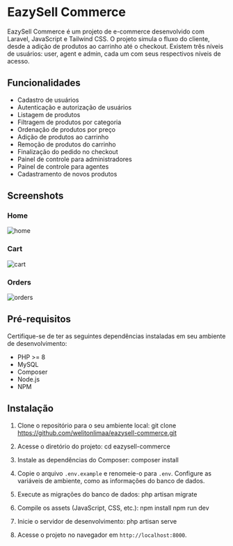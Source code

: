 # EazySell Commerce

EazySell Commerce é um projeto de e-commerce desenvolvido com Laravel, JavaScript e Tailwind CSS. O projeto simula o fluxo do cliente, desde a adição de produtos ao carrinho até o checkout. Existem três níveis de usuários: user, agent e admin, cada um com seus respectivos níveis de acesso.

## Funcionalidades

- Cadastro de usuários
- Autenticação e autorização de usuários
- Listagem de produtos
- Filtragem de produtos por categoria
- Ordenação de produtos por preço
- Adição de produtos ao carrinho
- Remoção de produtos do carrinho
- Finalização do pedido no checkout
- Painel de controle para administradores
- Painel de controle para agentes
- Cadastramento de novos produtos

## Screenshots
### Home
![home](https://github.com/welitonlimaa/eazysell-commerce/assets/108986668/c1dd742c-a416-451b-8907-b9d16787430a)

### Cart
![cart](https://github.com/welitonlimaa/eazysell-commerce/assets/108986668/3229b508-b33d-44e5-b6df-ff76f31c7b44)

### Orders
![orders](https://github.com/welitonlimaa/eazysell-commerce/assets/108986668/b665da4f-33d0-4333-a425-60cc7ba7c558)

## Pré-requisitos

Certifique-se de ter as seguintes dependências instaladas em seu ambiente de desenvolvimento:

- PHP >= 8
- MySQL
- Composer
- Node.js
- NPM

## Instalação

1. Clone o repositório para o seu ambiente local:
git clone https://github.com/welitonlimaa/eazysell-commerce.git


2. Acesse o diretório do projeto:
cd eazysell-commerce


3. Instale as dependências do Composer:
composer install


4. Copie o arquivo `.env.example` e renomeie-o para `.env`. Configure as variáveis de ambiente, como as informações do banco de dados.

6. Execute as migrações do banco de dados:
php artisan migrate

7. Compile os assets (JavaScript, CSS, etc.):
npm install
npm run dev

8. Inicie o servidor de desenvolvimento:
php artisan serve

10. Acesse o projeto no navegador em `http://localhost:8000`.







